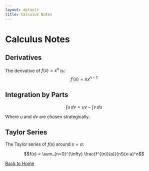 ```yaml
---
layout: default
title: Calculus Notes
---
```


# Calculus Notes

## Derivatives

The derivative of $f(x) = x^n$ is:
$$f'(x) = nx^{n-1}$$

## Integration by Parts

$$\int u \, dv = uv - \int v \, du$$

Where $u$ and $dv$ are chosen strategically.

## Taylor Series

The Taylor series of $f(x)$ around $x = a$:

$$f(x) = \sum_{n=0}^{\infty} \frac{f^{(n)}(a)}{n!}(x-a)^n$$

[Back to Home](index.md)